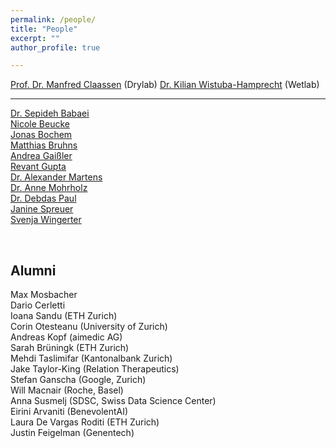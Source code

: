 ```yaml
---
permalink: /people/
title: "People"
excerpt: ""
author_profile: true

---
```



[Prof. Dr. Manfred Claassen](../people/manfred-claassen.md) (Drylab)    [Dr.  Kilian Wistuba-Hamprecht](../people/kilian-wistuba-hamprecht.md) (Wetlab)
- - - - - - -

[Dr. Sepideh Babaei](../people/sepideh-babaei.md)<br/>
[Nicole Beucke](../people/nicola-beucke.md)<br/>
[Jonas Bochem](../people/jonas-bochem.md)<br/>
[Matthias Bruhns](../people/matthias-bruhns.md)<br/>
[Andrea Gaißler](../people/andrea-gaißler.md)<br/>
[Revant Gupta](../people/revant-gupta.md)<br/>
[Dr. Alexander Martens](../people/alexander-martens.md)<br/>
[Dr. Anne Mohrholz](../people/anne-mohrholz.md)<br/>
[Dr. Debdas Paul](../people/debdas-paul.md)<br/>
[Janine Spreuer](../people/janine-spreuer.md)<br/>
[Svenja Wingerter](../people/svenja-wingerter.md)<br/>



<br/>


## Alumni

Max Mosbacher <br/>
Dario Cerletti <br/>
Ioana Sandu (ETH Zurich)<br/>
Corin Otesteanu (University of Zurich)<br/>
Andreas Kopf (aimedic AG)<br/>
Sarah Brüningk (ETH Zurich)<br/>
Mehdi Taslimifar (Kantonalbank Zurich)<br/>
Jake Taylor-King (Relation Therapeutics)<br/>
Stefan Ganscha (Google, Zurich)<br/>
Will Macnair (Roche, Basel)<br/>
Anna Susmelj (SDSC, Swiss Data Science Center)<br/>
Eirini Arvaniti (BenevolentAI)<br/>
Laura De Vargas Roditi (ETH Zurich)<br/>
Justin Feigelman (Genentech)<br/>